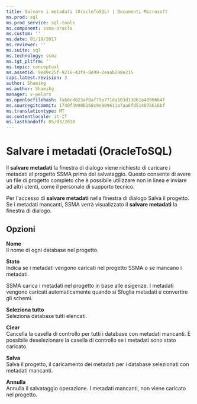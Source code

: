 ```yaml
---
title: Salvare i metadati (OracleToSQL) | Documenti Microsoft
ms.prod: sql
ms.prod_service: sql-tools
ms.component: ssma-oracle
ms.custom: ''
ms.date: 01/19/2017
ms.reviewer: ''
ms.suite: sql
ms.technology: ssma
ms.tgt_pltfrm: ''
ms.topic: conceptual
ms.assetid: 9e49c25f-9216-43f4-8e99-2eaab298e215
caps.latest.revision: 3
author: Shamikg
ms.author: Shamikg
manager: v-pelars
ms.openlocfilehash: fa68cd023af0af79a771da103d138b1a4090664f
ms.sourcegitcommit: 1740f3090b168c0e809611a7aa6fd514075616bf
ms.translationtype: MT
ms.contentlocale: it-IT
ms.lasthandoff: 05/03/2018
---
```

# <a name="save-metadata--oracletosql"></a>Salvare i metadati (OracleToSQL)
Il **salvare metadati** la finestra di dialogo viene richiesto di caricare i metadati al progetto SSMA prima del salvataggio. Questo consente di avere un file di progetto completo che è possibile utilizzare non in linea e inviare ad altri utenti, come il personale di supporto tecnico.  
  
Per l'accesso di **salvare metadati** nella finestra di dialogo Salva il progetto. Se i metadati mancanti, SSMA verrà visualizzato il **salvare metadati** la finestra di dialogo.  
  
## <a name="options"></a>Opzioni  
**Nome**  
Il nome di ogni database nel progetto.  
  
**Stato**  
Indica se i metadati vengono caricati nel progetto SSMA o se mancano i metadati.  
  
SSMA carica i metadati nel progetto in base alle esigenze. I metadati vengono caricati automaticamente quando si Sfoglia metadati e convertire gli schemi.  
  
**Seleziona tutto**  
Seleziona database tutti elencati.  
  
**Clear**  
Cancella la casella di controllo per tutti i database con metadati mancanti. È possibile deselezionare la casella di controllo se i metadati sono stato caricato.  
  
**Salva**  
Salva il progetto, il caricamento dei metadati per i database selezionati con metadati mancanti.  
  
**Annulla**  
Annulla il salvataggio operazione. I metadati mancanti, non viene caricato nel progetto.  
  
